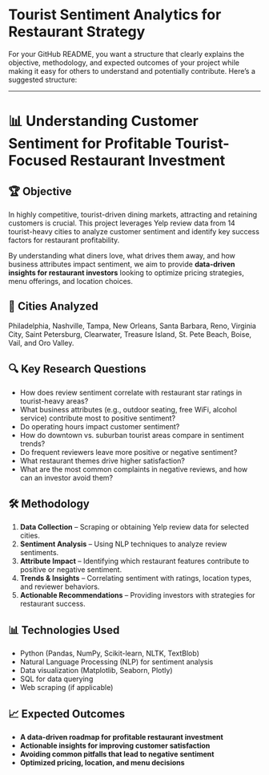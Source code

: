 #  Tourist Sentiment Analytics for Restaurant Strategy

For your GitHub README, you want a structure that clearly explains the objective, methodology, and expected outcomes of your project while making it easy for others to understand and potentially contribute. Here’s a suggested structure:

---

# 📊 Understanding Customer Sentiment for Profitable Tourist-Focused Restaurant Investment  

## 🏆 Objective  
In highly competitive, tourist-driven dining markets, attracting and retaining customers is crucial. This project leverages Yelp review data from 14 tourist-heavy cities to analyze customer sentiment and identify key success factors for restaurant profitability.  

By understanding what diners love, what drives them away, and how business attributes impact sentiment, we aim to provide **data-driven insights for restaurant investors** looking to optimize pricing strategies, menu offerings, and location choices.  

## 📍 Cities Analyzed  
Philadelphia, Nashville, Tampa, New Orleans, Santa Barbara, Reno, Virginia City, Saint Petersburg, Clearwater, Treasure Island, St. Pete Beach, Boise, Vail, and Oro Valley.  

## 🔍 Key Research Questions  
- How does review sentiment correlate with restaurant star ratings in tourist-heavy areas?  
- What business attributes (e.g., outdoor seating, free WiFi, alcohol service) contribute most to positive sentiment?  
- Do operating hours impact customer sentiment?  
- How do downtown vs. suburban tourist areas compare in sentiment trends?  
- Do frequent reviewers leave more positive or negative sentiment?  
- What restaurant themes drive higher satisfaction?  
- What are the most common complaints in negative reviews, and how can an investor avoid them?  

## 🛠 Methodology  
1. **Data Collection** – Scraping or obtaining Yelp review data for selected cities.  
2. **Sentiment Analysis** – Using NLP techniques to analyze review sentiments.  
3. **Attribute Impact** – Identifying which restaurant features contribute to positive or negative sentiment.  
4. **Trends & Insights** – Correlating sentiment with ratings, location types, and reviewer behaviors.  
5. **Actionable Recommendations** – Providing investors with strategies for restaurant success.  

## 📊 Technologies Used  
- Python (Pandas, NumPy, Scikit-learn, NLTK, TextBlob)  
- Natural Language Processing (NLP) for sentiment analysis  
- Data visualization (Matplotlib, Seaborn, Plotly)  
- SQL for data querying  
- Web scraping (if applicable)  

## 📈 Expected Outcomes  
- **A data-driven roadmap for profitable restaurant investment**  
- **Actionable insights for improving customer satisfaction**  
- **Avoiding common pitfalls that lead to negative sentiment**  
- **Optimized pricing, location, and menu decisions**  


